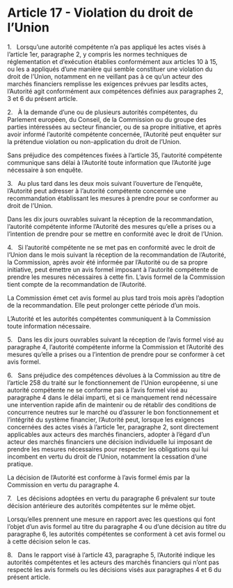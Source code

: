 # Article 17 - Violation du droit de l’Union


1.   Lorsqu’une autorité compétente n’a pas appliqué les actes visés à l’article 1er, paragraphe 2, y compris les normes techniques de réglementation et d’exécution établies conformément aux articles 10 à 15, ou les a appliqués d’une manière qui semble constituer une violation du droit de l’Union, notamment en ne veillant pas à ce qu’un acteur des marchés financiers remplisse les exigences prévues par lesdits actes, l’Autorité agit conformément aux compétences définies aux paragraphes 2, 3 et 6 du présent article.

2.   À la demande d’une ou de plusieurs autorités compétentes, du Parlement européen, du Conseil, de la Commission ou du groupe des parties intéressées au secteur financier, ou de sa propre initiative, et après avoir informé l’autorité compétente concernée, l’Autorité peut enquêter sur la prétendue violation ou non-application du droit de l’Union.

Sans préjudice des compétences fixées à l’article 35, l’autorité compétente communique sans délai à l’Autorité toute information que l’Autorité juge nécessaire à son enquête.

3.   Au plus tard dans les deux mois suivant l’ouverture de l’enquête, l’Autorité peut adresser à l’autorité compétente concernée une recommandation établissant les mesures à prendre pour se conformer au droit de l’Union.

Dans les dix jours ouvrables suivant la réception de la recommandation, l’autorité compétente informe l’Autorité des mesures qu’elle a prises ou a l’intention de prendre pour se mettre en conformité avec le droit de l’Union.

4.   Si l’autorité compétente ne se met pas en conformité avec le droit de l’Union dans le mois suivant la réception de la recommandation de l’Autorité, la Commission, après avoir été informée par l’Autorité ou de sa propre initiative, peut émettre un avis formel imposant à l’autorité compétente de prendre les mesures nécessaires à cette fin. L’avis formel de la Commission tient compte de la recommandation de l’Autorité.

La Commission émet cet avis formel au plus tard trois mois après l’adoption de la recommandation. Elle peut prolonger cette période d’un mois.

L’Autorité et les autorités compétentes communiquent à la Commission toute information nécessaire.

5.   Dans les dix jours ouvrables suivant la réception de l’avis formel visé au paragraphe 4, l’autorité compétente informe la Commission et l’Autorité des mesures qu’elle a prises ou a l’intention de prendre pour se conformer à cet avis formel.

6.   Sans préjudice des compétences dévolues à la Commission au titre de l’article 258 du traité sur le fonctionnement de l’Union européenne, si une autorité compétente ne se conforme pas à l’avis formel visé au paragraphe 4 dans le délai imparti, et si ce manquement rend nécessaire une intervention rapide afin de maintenir ou de rétablir des conditions de concurrence neutres sur le marché ou d’assurer le bon fonctionnement et l’intégrité du système financier, l’Autorité peut, lorsque les exigences concernées des actes visés à l’article 1er, paragraphe 2, sont directement applicables aux acteurs des marchés financiers, adopter à l’égard d’un acteur des marchés financiers une décision individuelle lui imposant de prendre les mesures nécessaires pour respecter les obligations qui lui incombent en vertu du droit de l’Union, notamment la cessation d’une pratique.

La décision de l’Autorité est conforme à l’avis formel émis par la Commission en vertu du paragraphe 4.

7.   Les décisions adoptées en vertu du paragraphe 6 prévalent sur toute décision antérieure des autorités compétentes sur le même objet.

Lorsqu’elles prennent une mesure en rapport avec les questions qui font l’objet d’un avis formel au titre du paragraphe 4 ou d’une décision au titre du paragraphe 6, les autorités compétentes se conforment à cet avis formel ou à cette décision selon le cas.

8.   Dans le rapport visé à l’article 43, paragraphe 5, l’Autorité indique les autorités compétentes et les acteurs des marchés financiers qui n’ont pas respecté les avis formels ou les décisions visés aux paragraphes 4 et 6 du présent article.
